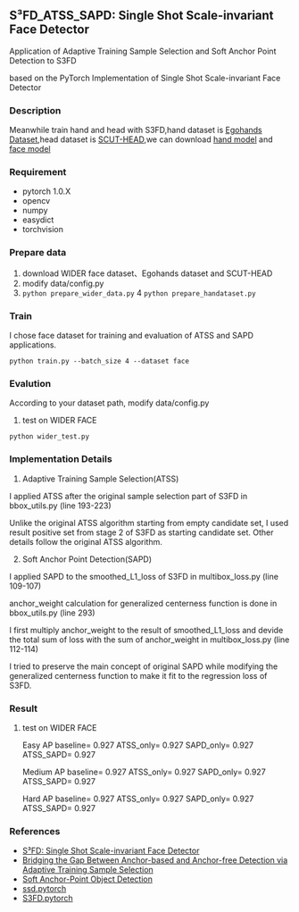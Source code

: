 ## S³FD_ATSS_SAPD: Single Shot Scale-invariant Face Detector ##
Application of Adaptive Training Sample Selection and Soft Anchor Point Detection to S3FD

based on the PyTorch Implementation of Single Shot Scale-invariant Face Detector

### Description
Meanwhile train hand and head with S3FD,hand dataset is [Egohands Dataset](http://vision.soic.indiana.edu/projects/egohands/),head dataset is [SCUT-HEAD](https://github.com/HCIILAB/SCUT-HEAD-Dataset-Release),we can download [hand model](https://pan.baidu.com/s/1_d4HqioBJknGj2ypwtYaXg) and [face model](https://pan.baidu.com/s/1epyTAUc6qSt3oZ7veK4oEw)

### Requirement
* pytorch 1.0.X 
* opencv 
* numpy 
* easydict
* torchvision

### Prepare data 
1. download WIDER face dataset、Egohands dataset and SCUT-HEAD
2. modify data/config.py 
3. ``` python prepare_wider_data.py ```
4 ``` python prepare_handataset.py ```


### Train
I chose face dataset for training and evaluation of ATSS and SAPD applications.
``` 
python train.py --batch_size 4 --dataset face
``` 

### Evalution
According to your dataset path, modify data/config.py 

1. test on WIDER FACE 
```
python wider_test.py
```

### Implementation Details
1. Adaptive Training Sample Selection(ATSS)

I applied ATSS after the original sample selection part of S3FD in bbox_utils.py (line 193-223)

Unlike the original ATSS algorithm starting from empty candidate set, I used result positive set 
from stage 2 of S3FD as starting candidate set. Other details follow the original ATSS algorithm.

2. Soft Anchor Point Detection(SAPD)

I applied SAPD to the smoothed_L1_loss of S3FD in multibox_loss.py (line 109-107)

anchor_weight calculation for generalized centerness function is done in bbox_utils.py (line 293)

I first multiply anchor_weight to the result of smoothed_L1_loss and
devide the total sum of loss with the sum of anchor_weight in multibox_loss.py (line 112-114)

I tried to preserve the main concept of original SAPD while modifying the generalized centerness function to make it fit to the regression loss of S3FD.


### Result
1. test on WIDER FACE 

	Easy AP		baseline= 0.927	ATSS_only= 0.927	SAPD_only= 0.927	ATSS_SAPD= 0.927
    
	Medium AP		baseline= 0.927	ATSS_only= 0.927	SAPD_only= 0.927	ATSS_SAPD= 0.927
    
	Hard AP		baseline= 0.927	ATSS_only= 0.927	SAPD_only= 0.927	ATSS_SAPD= 0.927
    




### References
* [S³FD: Single Shot Scale-invariant Face Detector](https://arxiv.org/abs/1708.05237)
* [Bridging the Gap Between Anchor-based and Anchor-free Detection via Adaptive Training Sample Selection](https://arxiv.org/abs/1912.02424)
* [Soft Anchor-Point Object Detection](https://arxiv.org/abs/1911.12448)
* [ssd.pytorch](https://github.com/amdegroot/ssd.pytorch)
* [S3FD.pytorch](https://github.com/yxlijun/S3FD.pytorch)